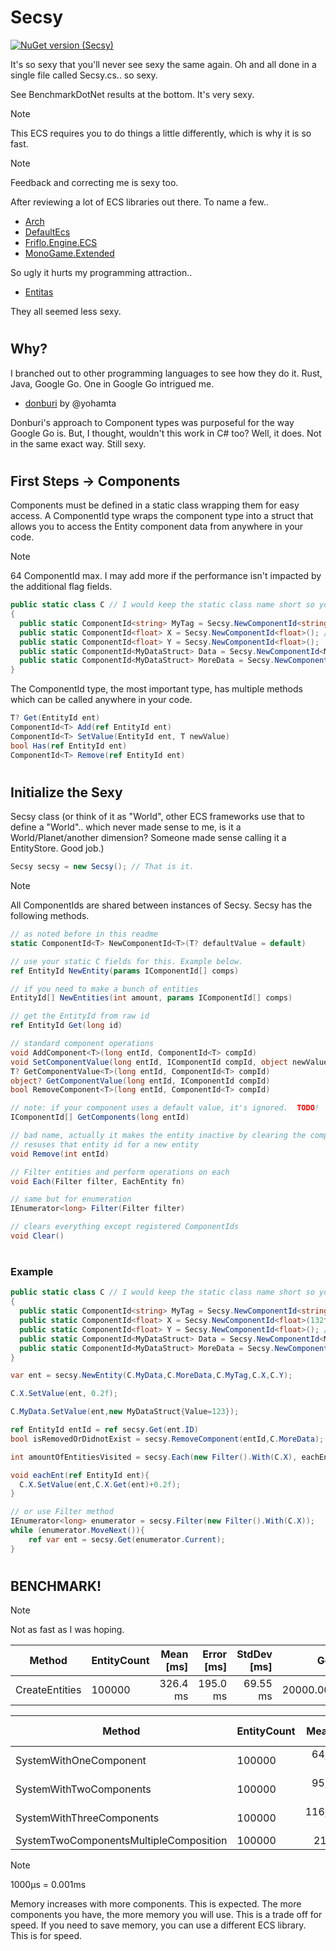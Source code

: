 ﻿# Secsy

[![NuGet version (Secsy)](https://img.shields.io/nuget/v/SoftCircuits.Silk.svg?style=flat-square)](https://www.nuget.org/packages/Secsy/)

It's so sexy that you'll never see sexy the same again.  Oh and all done in a single file called Secsy.cs.. so sexy.

See BenchmarkDotNet results at the bottom.  It's very sexy.

> [!NOTE]
> This ECS requires you to do things a little differently, which is why it is so fast.

> [!NOTE]
> Feedback and correcting me is sexy too.


After reviewing a lot of ECS libraries out there.  To name a few..
- [Arch](https://github.com/genaray/Arch)
- [DefaultEcs](https://github.com/Doraku/DefaultEcs)
- [Friflo.Engine.ECS](https://github.com/friflo/Friflo.Json.Fliox/blob/main/Engine/README.md)
- [MonoGame.Extended](https://github.com/craftworkgames/MonoGame.Extended)

So ugly it hurts my programming attraction..
- [Entitas](https://github.com/sschmid/Entitas)

They all seemed less sexy.

#

## Why?
I branched out to other programming languages to see how they do it.  Rust, Java, Google Go.  One in Google Go intrigued me.

- [donburi](https://github.com/yohamta/donburi) by @yohamta

Donburi's approach to Component types was purposeful for the way Google Go is.  But, I thought, wouldn't this work in C# too?  Well, it does.  Not in the same exact way.  Still sexy.

#

## First Steps -> Components
Components must be defined in a static class wrapping them for easy access. A ComponentId type wraps the component type into a struct that allows you to access the Entity component data from anywhere in your code.
> [!NOTE]
> 64 ComponentId max.  I may add more if the performance isn't impacted by the additional flag fields.
```csharp
public static class C // I would keep the static class name short so you can type it out easy
{
  public static ComponentId<string> MyTag = Secsy.NewComponentId<string>(); // Tags can be whatever type your want, you'll see why.
  public static ComponentId<float> X = Secsy.NewComponentId<float>(); // 
  public static ComponentId<float> Y = Secsy.NewComponentId<float>();
  public static ComponentId<MyDataStruct> Data = Secsy.NewComponentId<MyDataStruct>();
  public static ComponentId<MyDataStruct> MoreData = Secsy.NewComponentId<MyDataStruct>(); // Perfectly valid and sexy
}
```
The ComponentId type, the most important type, has multiple methods which can be called anywhere in your code.
```csharp
T? Get(EntityId ent)
ComponentId<T> Add(ref EntityId ent)
ComponentId<T> SetValue(EntityId ent, T newValue)
bool Has(ref EntityId ent)
ComponentId<T> Remove(ref EntityId ent)
```
#

## Initialize the Sexy
Secsy class (or think of it as "World", other ECS frameworks use that to define a "World".. which never made sense to me, is it a World/Planet/another dimension? Someone made sense calling it a EntityStore.  Good job.)
```csharp
Secsy secsy = new Secsy(); // That is it.
```
> [!NOTE]
> All ComponentIds are shared between instances of Secsy.
Secsy has the following methods.
```csharp
// as noted before in this readme
static ComponentId<T> NewComponentId<T>(T? defaultValue = default)

// use your static C fields for this. Example below.
ref EntityId NewEntity(params IComponentId[] comps) 

// if you need to make a bunch of entities
EntityId[] NewEntities(int amount, params IComponentId[] comps) 

// get the EntityId from raw id
ref EntityId Get(long id) 

// standard component operations
void AddComponent<T>(long entId, ComponentId<T> compId)
void SetComponentValue(long entId, IComponentId compId, object newValue)
T? GetComponentValue<T>(long entId, ComponentId<T> compId)
object? GetComponentValue(long entId, IComponentId compId)
bool RemoveComponent<T>(long entId, ComponentId<T> compId)

// note: if your component uses a default value, it's ignored.  TODO!
IComponentId[] GetComponents(long entId) 

// bad name, actually it makes the entity inactive by clearing the component ids
// resuses that entity id for a new entity
void Remove(int entId) 

// Filter entities and perform operations on each
void Each(Filter filter, EachEntity fn) 

// same but for enumeration
IEnumerator<long> Filter(Filter filter) 

// clears everything except registered ComponentIds
void Clear() 
```

#

### Example
```csharp
public static class C // I would keep the static class name short so you can type it out easy
{
  public static ComponentId<string> MyTag = Secsy.NewComponentId<string>("Helloooooo World!"); // Tags can be whatever type your want, you'll see why.
  public static ComponentId<float> X = Secsy.NewComponentId<float>(132f); 
  public static ComponentId<float> Y = Secsy.NewComponentId<float>(); // Default of float is 0.0f
  public static ComponentId<MyDataStruct> Data = Secsy.NewComponentId<MyDataStruct>();
  public static ComponentId<MyDataStruct> MoreData = Secsy.NewComponentId<MyDataStruct>(); // Perfectly valid and sexy
}

var ent = secsy.NewEntity(C.MyData,C.MoreData,C.MyTag,C.X,C.Y);

C.X.SetValue(ent, 0.2f);

C.MyData.SetValue(ent,new MyDataStruct{Value=123});

ref EntityId entId = ref secsy.Get(ent.ID)
bool isRemovedOrDidnotExist = secsy.RemoveComponent(entId,C.MoreData);

int amountOfEntitiesVisited = secsy.Each(new Filter().With(C.X), eachEnt);

void eachEnt(ref EntityId ent){
  C.X.SetValue(ent,C.X.Get(ent)+0.2f);
}

// or use Filter method
IEnumerator<long> enumerator = secsy.Filter(new Filter().With(C.X));
while (enumerator.MoveNext()){
	ref var ent = secsy.Get(enumerator.Current);
}
```

#
#

## BENCHMARK!
> [!NOTE]
> Not as fast as I was hoping.

| Method         | EntityCount | Mean [ms] | Error [ms] | StdDev [ms] | Gen0       | Gen1       | Allocated [KB] |
|--------------- |------------ |----------:|-----------:|------------:|-----------:|-----------:|---------------:|
| CreateEntities | 100000      |  326.4 ms |   195.0 ms |    69.55 ms | 20000.0000 | 10000.0000 |   163309.06 KB |

| Method                                 | EntityCount | Mean [μs]    | Error [μs]  | StdDev [μs] | Gen0      | Gen1     | Allocated [KB] |
|--------------------------------------- |------------ |-------------:|------------:|------------:|----------:|---------:|---------------:|
| SystemWithOneComponent                 | 100000      |  64,339.8 μs | 6,621.89 μs | 2,940.16 μs | 1000.0000 | 875.0000 |    16316.37 KB |
| SystemWithTwoComponents                | 100000      |  95,035.2 μs | 7,611.05 μs | 3,379.35 μs | 1666.6667 | 666.6667 |    12386.78 KB |
| SystemWithThreeComponents              | 100000      | 116,648.3 μs | 1,320.49 μs |   204.35 μs | 2400.0000 | 600.0000 |    17054.04 KB |
| SystemTwoComponentsMultipleComposition | 100000      |     214.1 μs |    28.72 μs |    12.75 μs |   13.9160 |        - |       27.31 KB |
> [!NOTE]
> 1000μs = 0.001ms
> 
> Memory increases with more components.  This is expected.  The more components you have, the more memory you will use.  This is a trade off for speed.  If you need to save memory, you can use a different ECS library.  This is for speed.